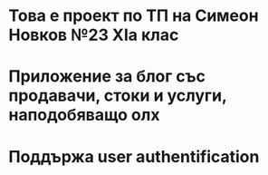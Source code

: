 # Това е проект по ТП на Симеон Новков №23 XIa клас
# Приложение за блог със продавачи, стоки и услуги, наподобяващо олх
# Поддържа user authentification
